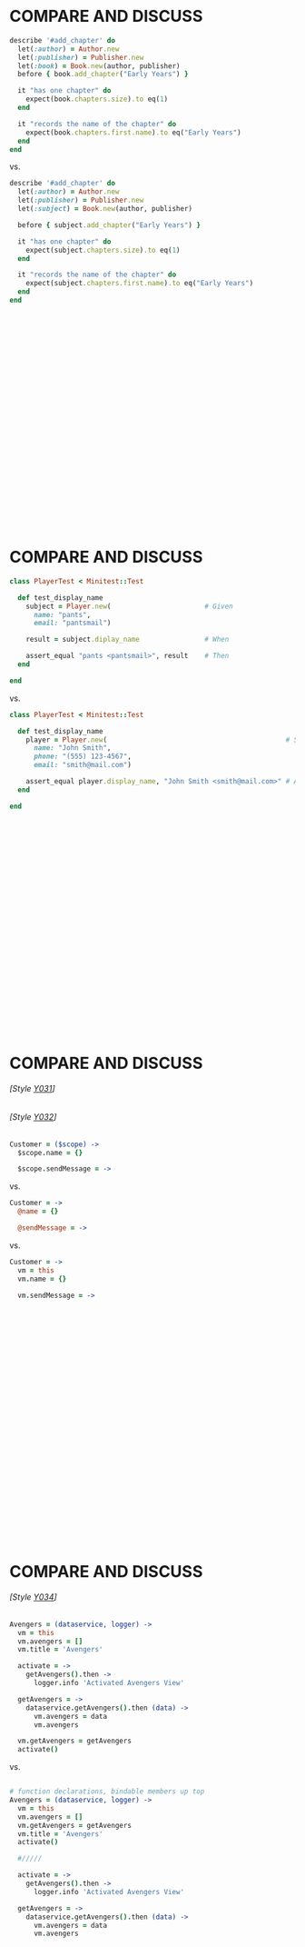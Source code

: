 <br></br>
<br></br>
<br></br>
<br></br>
<br></br>
<br></br>
<br></br>
<br></br>
<br></br>
<br></br>
<br></br>

# COMPARE AND DISCUSS
```ruby
describe '#add_chapter' do
  let(:author) = Author.new
  let(:publisher) = Publisher.new
  let(:book) = Book.new(author, publisher)
  before { book.add_chapter("Early Years") }

  it "has one chapter" do
    expect(book.chapters.size).to eq(1)
  end

  it "records the name of the chapter" do
    expect(book.chapters.first.name).to eq("Early Years")
  end
end
```
vs.
```ruby
describe '#add_chapter' do
  let(:author) = Author.new
  let(:publisher) = Publisher.new
  let(:subject) = Book.new(author, publisher)

  before { subject.add_chapter("Early Years") }

  it "has one chapter" do
    expect(subject.chapters.size).to eq(1)
  end

  it "records the name of the chapter" do
    expect(subject.chapters.first.name).to eq("Early Years")
  end
end
```


<br></br>
<br></br>
<br></br>
<br></br>
<br></br>
<br></br>
<br></br>
<br></br>
<br></br>
<br></br>
<br></br>

# COMPARE AND DISCUSS
```ruby
class PlayerTest < Minitest::Test

  def test_display_name
    subject = Player.new(                       # Given
      name: "pants",
      email: "pantsmail")

    result = subject.diplay_name                # When

    assert_equal "pants <pantsmail>", result    # Then
  end

end
```
vs.
```ruby
class PlayerTest < Minitest::Test

  def test_display_name
    player = Player.new(                                            # Setup
      name: "John Smith",
      phone: "(555) 123-4567",
      email: "smith@mail.com")

    assert_equal player.display_name, "John Smith <smith@mail.com>" # Assert
  end

end
```
<br></br>
<br></br>
<br></br>
<br></br>
<br></br>
<br></br>
<br></br>
<br></br>
<br></br>
<br></br>
<br></br>
# COMPARE AND DISCUSS
###### [Style [Y031](http://gitlab.amer.gettywan.com/unisporkal/angular-coffeescript-styleguide#style-y031)]
###### [Style [Y032](http://gitlab.amer.gettywan.com/unisporkal/angular-coffeescript-styleguide#style-y032)]

```coffeescript
Customer = ($scope) ->
  $scope.name = {}

  $scope.sendMessage = ->
```
vs.

```coffeescript
Customer = ->
  @name = {}

  @sendMessage = ->
```
vs.

```coffeescript
Customer = ->
  vm = this
  vm.name = {}

  vm.sendMessage = ->
```
<br></br>
<br></br>
<br></br>
<br></br>
<br></br>
<br></br>
<br></br>
<br></br>
<br></br>
<br></br>
<br></br>
<br></br>
# COMPARE AND DISCUSS
###### [Style [Y034](http://gitlab.amer.gettywan.com/unisporkal/angular-coffeescript-styleguide#style-y034)]


  ```coffeescript
  Avengers = (dataservice, logger) ->
    vm = this
    vm.avengers = []
    vm.title = 'Avengers'

    activate = ->
      getAvengers().then ->
        logger.info 'Activated Avengers View'

    getAvengers = ->
      dataservice.getAvengers().then (data) ->
        vm.avengers = data
        vm.avengers

    vm.getAvengers = getAvengers
    activate()
  ```

vs.

  ```coffeescript

  # function declarations, bindable members up top
  Avengers = (dataservice, logger) ->
    vm = this
    vm.avengers = []
    vm.getAvengers = getAvengers
    vm.title = 'Avengers'
    activate()

    #/////

    activate = ->
      getAvengers().then ->
        logger.info 'Activated Avengers View'

    getAvengers = ->
      dataservice.getAvengers().then (data) ->
        vm.avengers = data
        vm.avengers
  ```

<br></br>
<br></br>
<br></br>
<br></br>
<br></br>
<br></br>
<br></br>
<br></br>
<br></br>
<br></br>
<br></br>
<br></br>
# COMPARE AND DISCUSS
###### [Style [Y033](http://gitlab.amer.gettywan.com/unisporkal/angular-coffeescript-styleguide#style-y033)]


```coffeescript
Sessions = ->
  vm = this

  vm.gotoSession = ->
    #...

  vm.refresh = ->
    #...

  vm.search = ->
    #...

  vm.sessions = []
  vm.title = 'Sessions'
```

vs.

```coffeescript
Sessions = ->
  vm = this
  vm.gotoSession = gotoSession
  vm.refresh = refresh
  vm.search = search
  vm.sessions = []
  vm.title = 'Sessions'

  gotoSession = ->
    #...

  refresh = ->
    #...

  search = ->
    #...
```
<br></br>
<br></br>
<br></br>
<br></br>
<br></br>
<br></br>
<br></br>
<br></br>
<br></br>

What about one-liners?

```coffeescript
Sessions = (data) ->
  vm = this
  vm.gotoSession = gotoSession

  vm.refresh = ->
    # lines
    # of
    # code
    # affects
    # readability

  vm.search = search
  vm.sessions = []
  vm.title = 'Sessions'
```

vs.

```coffeescript
Sessions = (dataservice) ->
  vm = this
  vm.gotoSession = gotoSession
  vm.refresh = dataservice.refresh
  # 1 liner
  vm.search = search
  vm.sessions = []
  vm.title = 'Sessions'
```

<br></br>
<br></br>
<br></br>
<br></br>
<br></br>
<br></br>
<br></br>
<br></br>
<br></br>
<br></br>
<br></br>
<br></br>
# COMPARE AND DISCUSS
###### [Style [Y020](http://gitlab.amer.gettywan.com/unisporkal/angular-coffeescript-styleguide#style-y001)]

```coffeescript
angular
  .module('app', [ 'ngRoute' ])
  .controller('SomeController', SomeController)
  .factory 'someFactory', someFactory

SomeController = ->
  #...

someFactory = ->
  #...
```
vs.

```coffeescript
# app.module.js.coffee
angular
  .module 'app', [ 'ngRoute' ]
```

```coffeescript
# someController.js.coffee
angular
  .module('app')
  .controller 'SomeController', SomeController

SomeController ->
  #...
```

```coffeescript
# someFactory.js.coffee
angular
  .module('app')
  .factory 'someFactory', someFactory

someFactory ->
  #...
```
<br></br>
<br></br>
<br></br>
<br></br>
<br></br>
<br></br>
<br></br>
<br></br>
<br></br>
<br></br>
<br></br>

# DISCUSS
###### [Style [Y023](http://gitlab.amer.gettywan.com/unisporkal/angular-coffeescript-styleguide#style-y023)]

Good?

  - Use `angular.module('app', [])` to set a module.
  - Use `angular.module('app')` to get a module.

<br></br>
<br></br>
<br></br>
<br></br>
<br></br>
<br></br>
<br></br>
<br></br>
<br></br>
# COMPARE AND DISCUSS
###### [Style [Y030](http://gitlab.amer.gettywan.com/unisporkal/angular-coffeescript-styleguide#style-y030)]


```html
<div ng-controller="Customer">
    {{ name }}
</div>
```

vs.

```html
<div ng-controller="Customer as customer">
    {{ customer.name }}
</div>
```

<br></br>
<br></br>
<br></br>
<br></br>
<br></br>
<br></br>
<br></br>
<br></br>
<br></br>
<br></br>
<br></br>
<br></br>
# COMPARE AND DISCUSS
###### [Style [Y035](http://gitlab.amer.gettywan.com/unisporkal/angular-coffeescript-styleguide#style-y035)]

  ```coffeescript

  Order = ($http, $q, config, userInfo) ->
    vm = this
    vm.checkCredit = checkCredit
    vm.isCreditOk
    vm.total = 0

    checkCredit = ->
      settings = {}
      # Get the credit service base URL from config
      # Set credit service required headers
      # Prepare URL query string or data object with request data
      # Add user-identifying info so service gets the right credit limit for this user.
      # Use JSONP for this browser if it doesn't support CORS
      $http.get(settings).then((data) ->
        # Unpack JSON data in the response object
        # to find maxRemainingAmount
        vm.isCreditOk = vm.total <= maxRemainingAmount
      ).catch (error) ->
        # Interpret error
        # Cope w/ timeout? retry? try alternate service?
        # Re-reject with appropriate error for a user to see
  ```

  vs.

  ```coffeescript

  Order = (creditService) ->
    vm = this
    vm.checkCredit = checkCredit
    vm.isCreditOk
    vm.total = 0

    checkCredit = ->
      creditService.isOrderTotalOk(vm.total).then((isOk) ->
        vm.isCreditOk = isOk
      ).catch showServiceError
  ```

<br></br>
<br></br>
<br></br>
<br></br>
<br></br>
<br></br>
<br></br>
<br></br>
<br></br>
<br></br>
<br></br>
<br></br>
# COMPARE AND DISCUSS
###### [Style [Y037](http://gitlab.amer.gettywan.com/unisporkal/angular-coffeescript-styleguide#style-y037)]


### Re-use controllers amongst multiple views?
vs.
### Move reusable logic to factories and keep the controller simple and focused on its view?


<br></br>
<br></br>
<br></br>
<br></br>
<br></br>
<br></br>
<br></br>
<br></br>
<br></br>
<br></br>
<br></br>
<br></br>
# COMPARE AND DISCUSS
###### [Style [Y038](http://gitlab.amer.gettywan.com/unisporkal/angular-coffeescript-styleguide#style-y038)]

 ```coffeescript
  # route-config.js.coffee
  angular
    .module('app')
    .config config

  config = ($routeProvider) ->
    $routeProvider.when '/avengers', templateUrl: 'avengers.html'
  ```

  ```html
  <!-- avengers.html -->
  <div ng-controller="Avengers as vm">
  </div>
  ```

  vs.

  ```coffeescript
  # route-config.js.coffee
  angular
    .module('app')
    .config config

  config = ($routeProvider) ->
    $routeProvider.when '/avengers',
      templateUrl: 'avengers.html'
      controller: 'Avengers'
      controllerAs: 'vm'
  ```

  ```html
  <!-- avengers.html -->
  <div>
  </div>
  ```

<br></br>
<br></br>
<br></br>
<br></br>
<br></br>
<br></br>
<br></br>
<br></br>
<br></br>
<br></br>
<br></br>
<br></br>
###### [Style [Y040](http://gitlab.amer.gettywan.com/unisporkal/angular-coffeescript-styleguide#style-y040)]
  How many instances of given service can there be per injector? (Are services singletons?)
<br></br>
<br></br>
<br></br>
<br></br>
<br></br>
<br></br>
<br></br>
<br></br>
<br></br>
<br></br>
<br></br>
<br></br>

# COMPARE AND DISCUSS
###### [Style [Y040](http://gitlab.amer.gettywan.com/unisporkal/angular-coffeescript-styleguide#style-y040)]


  ```coffeescript
  # service
  angular
    .module('app')
    .service 'logger', logger

  logger = ->
    @logError = (msg) ->
      #...
  ```

vs.

  ```coffeescript
  # factory
  angular
    .module('app')
    .factory 'logger', logger

  logger = ->
    logError: (msg) ->
      #...
  ```


<br></br>
<br></br>
<br></br>
<br></br>
<br></br>
<br></br>
<br></br>
<br></br>
<br></br>
<br></br>
<br></br>
<br></br>
# DISCUSS
###### [Style [Y050](http://gitlab.amer.gettywan.com/unisporkal/angular-coffeescript-styleguide#style-y050)]

  - Factories should have a [single responsibility](http://en.wikipedia.org/wiki/Single_responsibility_principle), that is encapsulated by its context.
  - Once a factory begins to exceed that singular purpose, a new factory should be created.

<br></br>
<br></br>
<br></br>
<br></br>
<br></br>
<br></br>
<br></br>
<br></br>
<br></br>
<br></br>
<br></br>
<br></br>
# DISCUSS
###### [Style [Y051](http://gitlab.amer.gettywan.com/unisporkal/angular-coffeescript-styleguide#style-y051)]

  - Factories are singletons and return an object that contains _________________.
  - How does a factory differ from a service?
  - How does a factory differ from a provider?


<br></br>
<br></br>
<br></br>
<br></br>
<br></br>
<br></br>
<br></br>
<br></br>
<br></br>
<br></br>
<br></br>
<br></br>
# COMPARE AND DISCUSS
###### [Style [Y052](http://gitlab.amer.gettywan.com/unisporkal/angular-coffeescript-styleguide#style-y052)]

```coffeescript
dataService = ->
  someValue = ''

  save = ->

  validate = ->

  {
    save: save
    someValue: someValue
    validate: validate
  }
```
vs.

```coffeescript
dataService = ->
  someValue = ''
  service =
    save: save
    someValue: someValue
    validate: validate

  #//////////

  save = ->

  validate = ->

  service
```


<br></br>
<br></br>
<br></br>
<br></br>
<br></br>
<br></br>
<br></br>
<br></br>
<br></br>
<br></br>
<br></br>
<br></br>
# COMPARE AND DISCUSS
###### [Style [Y053](http://gitlab.amer.gettywan.com/unisporkal/angular-coffeescript-styleguide#style-y053)]

  ```coffeescript
  dataservice = ($http, $location, $q, exception, logger) ->
    isPrimed = false
    primePromise = undefined

    getAvengers = ->
      # implementation details go here

    getAvengerCount = ->
      # implementation details go here

    getAvengersCast = ->
      # implementation details go here

    prime = ->
      # implementation details go here

    ready = (nextPromises) ->
      # implementation details go here

    service =
      getAvengersCast: getAvengersCast
      getAvengerCount: getAvengerCount
      getAvengers: getAvengers
      ready: ready

    service

  ```
vs.

  ```coffeescript
  # Using function declarations and accessible members up top
  dataservice = ($http, $location, $q, exception, logger) ->
    isPrimed = false
    primePromise = undefined

    service =
      getAvengersCast: getAvengersCast
      getAvengerCount: getAvengerCount
      getAvengers: getAvengers
      ready: ready

    #//////////

    getAvengers = ->
      # implementation details go here

    getAvengerCount = ->
      # implementation details go here

    getAvengersCast = ->
      # implementation details go here

    prime = ->
      # implementation details go here

    ready = (nextPromises) ->
      # implementation details go here

    service
  ```


<br></br>
<br></br>
<br></br>
<br></br>
<br></br>
<br></br>
<br></br>
<br></br>
<br></br>
<br></br>
<br></br>
<br></br>
# DISCUSS
###### [Style [Y060](http://gitlab.amer.gettywan.com/unisporkal/angular-coffeescript-styleguide#style-y060)]

  ```coffeescript
  # dataservice factory

  angular
    .module('app.core')
    .factory 'dataservice', dataservice

  dataservice.$inject = [
    '$http'
    'logger'
  ]

  dataservice = ($http, logger) ->

    getAvengers = ->

      getAvengersComplete = (response) ->
        response.data.results

      getAvengersFailed = (error) ->
        logger.error 'XHR Failed for getAvengers.' + error.data

      $http.get('/api/maa').then(getAvengersComplete).catch getAvengersFailed

    { getAvengers: getAvengers }

  ```

are implementation details hidden?

  ```coffeescript
  # controller calling the dataservice factory
  angular
    .module('app.avengers')
    .controller 'Avengers', Avengers

  Avengers.$inject = [
    'dataservice'
    'logger'
  ]

  Avengers = (dataservice, logger) ->
    vm = this

    activate = ->
      getAvengers().then ->
        logger.info 'Activated Avengers View'

    getAvengers = ->
      dataservice.getAvengers().then (data) ->
        vm.avengers = data
        vm.avengers

    vm.avengers = []
    activate()
  ```

<br></br>
<br></br>
<br></br>
<br></br>
<br></br>
<br></br>
<br></br>
<br></br>
<br></br>
<br></br>
<br></br>
<br></br>
# DISCUSS
###### [Style [Y061](http://gitlab.amer.gettywan.com/unisporkal/angular-coffeescript-styleguide#style-y061)]

returning a promise:

  ```coffeescript
  activate()

  activate = ->

    ###
    # Step 1
    # Ask the getAvengers function for the
    # avenger data and wait for the promise
    ###

    getAvengers().then ->

      ###
      # Step 4
      # Perform an action on resolve of final promise
      ###

      logger.info 'Activated Avengers View'

  getAvengers = ->

    ###
    # Step 2
    # Ask the data service for the data and wait
    # for the promise
    ###

    dataservice.getAvengers().then (data) ->

      ###
      # Step 3
      # set the data and resolve the promise
      ###

      vm.avengers = data
      vm.avengers


  ```


<br></br>
<br></br>
<br></br>
<br></br>
<br></br>
<br></br>
<br></br>
<br></br>
<br></br>
<br></br>
<br></br>
<br></br>
# DISCUSS
###### [Style [Y070](http://gitlab.amer.gettywan.com/unisporkal/angular-coffeescript-styleguide#style-y070)]

  Create one directive per file? Why?

  ```coffeescript
  # directives.js.coffee
  angular
    .module('app.widgets')

    # order directive that is specific to the order module
    .directive('orderCalendarRange', orderCalendarRange)

    # sales directive that can be used anywhere across the sales app
    .directive('salesCustomerInfo', salesCustomerInfo)

    # spinner directive that can be used anywhere across apps
    .directive('sharedSpinner', sharedSpinner)

  orderCalendarRange = ->

  salesCustomerInfo = ->

  sharedSpinner = ->
  ```

  vs.

  ```coffeescript
  # calendarRange.directive.js.coffee
  # @desc order directive that is specific to the order module at a company named Acme
  # @example <div acme-order-calendar-range></div>

  angular
    .module('sales.order')
    .directive 'acmeOrderCalendarRange', orderCalendarRange

  orderCalendarRange = ->
  ```

good or bad?

  ```coffeescript
  # customerInfo.directive.js.coffee
  # @desc sales directive that can be used anywhere across the sales app at a company named Acme
  # @example <div acme-sales-customer-info></div>

  angular
    .module('sales.widgets')
    .directive 'acmeSalesCustomerInfo', salesCustomerInfo

  salesCustomerInfo = ->
  ```

good or bad?

  ```coffeescript
  # spinner.directive.js.coffee
  # @desc spinner directive that can be used anywhere across apps at a company named Acme
  # @example <div acme-shared-spinner></div>

  angular
    .module('shared.widgets')
    .directive 'acmeSharedSpinner', sharedSpinner

  sharedSpinner = ->
  ```

<br></br>
<br></br>
<br></br>
<br></br>
<br></br>
<br></br>
<br></br>
<br></br>
<br></br>
<br></br>
<br></br>
<br></br>
# COMPARE AND DISCUSS
###### [Style [Y072](http://gitlab.amer.gettywan.com/unisporkal/angular-coffeescript-styleguide#style-y072)]

  - When manipulating the DOM directly, use a ______________.

    *Why?*  DOM manipulation can be difficult to test, debug, and there are often better ways (e.g. _______, _______, _______)

<br></br>
<br></br>
<br></br>
<br></br>
<br></br>
<br></br>
<br></br>
<br></br>
<br></br>
<br></br>
<br></br>
<br></br>
# COMPARE AND DISCUSS
###### [Style [Y074](http://gitlab.amer.gettywan.com/unisporkal/angular-coffeescript-styleguide#style-y074)]

  - When creating a directive that makes sense as a stand-alone element, allow restrict `_`
  - Implement as an _______  when it's stand-alone and as an ______  when it enhances its existing DOM element.


  ```html
  <div class="my-calendar-range"></div>
  ```

  ```coffeescript
  angular
    .module('app.widgets').directive 'myCalendarRange', myCalendarRange

  myCalendarRange = ->
    directive = 
      link: link
      templateUrl: '/template/is/located/here.html'
      restrict: 'C'

    link = (scope, element, attrs) ->

    directive
  ```

vs.

  ```html
  <my-calendar-range></my-calendar-range>
  <div my-calendar-range></div>
  ```

  ```coffeescript
  angular
    .module('app.widgets')
    .directive 'myCalendarRange', myCalendarRange

  myCalendarRange = ->
    directive = 
      link: link
      templateUrl: '/template/is/located/here.html'
      restrict: 'EA'

    link = (scope, element, attrs) ->

    directive
  ```

<br></br>
<br></br>
<br></br>
<br></br>
<br></br>
<br></br>
<br></br>
<br></br>
<br></br>
<br></br>
<br></br>
<br></br>
# DISCUSS
###### [Style [Y075](http://gitlab.amer.gettywan.com/unisporkal/angular-coffeescript-styleguide#style-y075)]

  ```html
  <div my-example max="77"></div>
  ```

  ```coffeescript
  angular
    .module('app')
    .directive 'myExample', myExample

  myExample = ->
    directive = 
      restrict: 'EA'
      templateUrl: 'app/feature/example.directive.html'
      scope: max: '='
      link: linkFunc
      controller: ExampleController
      controllerAs: 'vm'
      bindToController: true

    linkFunc = (scope, el, attr, ctrl) ->
      console.log 'LINK: scope.min = %s *** should be undefined', scope.min
      console.log 'LINK: scope.max = %s *** should be undefined', scope.max
      console.log 'LINK: scope.vm.min = %s', scope.vm.min
      console.log 'LINK: scope.vm.max = %s', scope.vm.max

    directive

  ExampleController.$inject = [ '$scope' ]

  ExampleController = ($scope) ->
    # Injecting $scope just for comparison
    vm = this
    vm.min = 3
    console.log 'CTRL: $scope.vm.min = %s', $scope.vm.min
    console.log 'CTRL: $scope.vm.max = %s', $scope.vm.max
    console.log 'CTRL: vm.min = %s', vm.min
    console.log 'CTRL: vm.max = %s', vm.max
  ```

  ```html
  <!-- example.directive.html -->
  <div>hello world</div>
  <div>max={{vm.max}}<input ng-model="vm.max"/></div>
  <div>min={{vm.min}}<input ng-model="vm.min"/></div>
  ```

How about this?

  ```coffeescript
  # Alternative to above example
  linkFunc = (scope, el, attr, vm) ->
    console.log 'LINK: scope.min = %s *** should be undefined', scope.min
    console.log 'LINK: scope.max = %s *** should be undefined', scope.max
    console.log 'LINK: vm.min = %s', vm.min
    console.log 'LINK: vm.max = %s', vm.max
  ```

<br></br>
<br></br>
<br></br>
<br></br>
<br></br>
<br></br>
<br></br>
<br></br>
<br></br>
<br></br>
<br></br>
<br></br>
# DISCUSS
###### [Style [Y076](http://gitlab.amer.gettywan.com/unisporkal/angular-coffeescript-styleguide#style-y076)]

  bindToController

  ```html
  <div my-example max="77"></div>
  ```

  ```coffeescript
  angular
    .module('app')
    .directive 'myExample', myExample

  myExample = ->

    directive = 
      restrict: 'EA'
      templateUrl: 'app/feature/example.directive.html'
      scope: max: '='
      controller: ExampleController
      controllerAs: 'vm'
      bindToController: true

    directive

  ExampleController = ->
    vm = this
    vm.min = 3
    console.log 'CTRL: vm.min = %s', vm.min
    console.log 'CTRL: vm.max = %s', vm.max
  ```

  ```html
  <!-- example.directive.html -->
  <div>hello world</div>
  <div>max={{vm.max}}<input ng-model="vm.max"/></div>
  <div>min={{vm.min}}<input ng-model="vm.min"/></div>
  ```

<br></br>
<br></br>
<br></br>
<br></br>
<br></br>
<br></br>
<br></br>
<br></br>
<br></br>
<br></br>
<br></br>
<br></br>
# COMPARE AND DISCUSS
###### [Style [Y080](http://gitlab.amer.gettywan.com/unisporkal/angular-coffeescript-styleguide#style-y080)]

  - Where to put start-up logic for a controller?

  ```coffeescript
  Avengers = (dataservice) ->
    vm = this
    vm.avengers = []
    vm.title = 'Avengers'

    dataservice.getAvengers().then (data) ->
      vm.avengers = data
      vm.avengers
  ```
vs.

  ```coffeescript
  Avengers = (dataservice) ->
    vm = this
    vm.avengers = []
    vm.title = 'Avengers'

    activate()

    #//////////

    activate = ->
      dataservice.getAvengers().then (data) ->
        vm.avengers = data
        vm.avengers
  ```

  - When a controller depends on a promise to be resolved before the controller is activated, resolve those dependencies in the `______________` before the controller logic is executed. If you need to conditionally cancel a route before the controller is activated, use a _____________.

  - Use a ________________ when you want to decide to cancel the route before ever transitioning to the View.


  ```coffeescript
  angular
    .module('app')
    .controller 'Avengers', Avengers

  Avengers = (movieService) ->
    vm = this

    # unresolved
    vm.movies

    # resolved asynchronously
    movieService.getMovies().then (response) ->
      vm.movies = response.movies
  ```
vs.

  ```coffeescript
  # better?
  # route-config.js.coffee
  angular
    .module('app')
    .config config

  config = ($routeProvider) ->
    $routeProvider.when '/avengers',
      templateUrl: 'avengers.html'
      controller: 'Avengers'
      controllerAs: 'vm'
      resolve: moviesPrepService: (movieService) ->
        movieService.getMovies()


  # avengers.js.coffee
  angular
    .module('app')
    .controller 'Avengers', Avengers

  Avengers.$inject = [ 'moviesPrepService' ]

  Avengers = (moviesPrepService) ->
    vm = this
    vm.movies = moviesPrepService.movies
  ```

  vs.

  ```coffeescript
  # even better?
  # route-config.js.coffee
  angular
    .module('app')
    .config config

  config = ($routeProvider) ->
    $routeProvider.when '/avengers',
      templateUrl: 'avengers.html'
      controller: 'Avengers'
      controllerAs: 'vm'
      resolve: moviesPrepService: moviesPrepService

  moviesPrepService = (movieService) ->
    movieService.getMovies()


  # avengers.js.coffee
  angular
    .module('app')
    .controller 'Avengers', Avengers

  Avengers.$inject = [ 'moviesPrepService' ]

  Avengers = (moviesPrepService) ->
    vm = this
    vm.movies = moviesPrepService.movies
  ```

<br></br>
<br></br>
<br></br>
<br></br>
<br></br>
<br></br>
<br></br>
<br></br>
<br></br>
<br></br>
<br></br>
<br></br>
# COMPARE AND DISCUSS
###### [Style [Y091](http://gitlab.amer.gettywan.com/unisporkal/angular-coffeescript-styleguide#style-y091)]

identify dependencies

  - Use ________ to manually identify your dependencies for Angular components.


```coffeescript
Angular
  .module('app')
  .controller 'Dashboard', [
    '$location'
    '$routeParams'
    'common'
    'dataservice'
    ($location, $routeParams, common, dataservice) ->
  ]
```

```coffeescript
Dashboard = ($location, $routeParams, common, dataservice) ->

angular
  .module('app')
  .controller 'Dashboard', [
    '$location'
    '$routeParams'
    'common'
    'dataservice'
    Dashboard
  ]
```

vs.

```coffeescript
Dashboard = ($location, $routeParams, common, dataservice) ->

angular
  .module('app')
  .controller 'Dashboard', Dashboard

Dashboard.$inject = [
  '$location'
  '$routeParams'
  'common'
  'dataservice'
]
```

  When your function is below a return statement the `$inject` may be unreachable (this may happen in a directive). How can we solve this? 

```coffeescript
# inside a directive definition
outer = ->
ddo =
  controller: DashboardPanelController
  controllerAs: 'vm'

DashboardPanelController = (logger) ->

return ddo
DashboardPanelController.$inject = [ 'logger' ]
```

vs.

```coffeescript
# outside a directive definition
outer = ->
  ddo =
    controller: DashboardPanelController
    controllerAs: 'vm'
  ddo

DashboardPanelController.$inject = [ 'logger' ]

DashboardPanelController = (logger) ->
```






























<br></br>
<br></br>
<br></br>
<br></br>
<br></br>
<br></br>
<br></br>
<br></br>
<br></br>
<br></br>
<br></br>
<br></br>
<br></br>
<br></br>
<br></br>
<br></br>
<br></br>
<br></br>
<br></br>
<br></br>
<br></br>
<br></br>
<br></br>




























### Route Resolver Dependencies
# COMPARE AND DISCUSS
###### [Style [Y092](http://gitlab.amer.gettywan.com/unisporkal/angular-coffeescript-styleguide#style-y092)]

good?
```coffeescript
config = ($routeProvider) ->
  $routeProvider.when '/avengers',
    templateUrl: 'avengers.html'
    controller: 'AvengersController'
    controllerAs: 'vm'
    resolve: moviesPrepService: moviesPrepService

moviesPrepService.$inject = [ 'movieService' ]

moviesPrepService = (movieService) ->
  movieService.getMovies()
```



<br></br>
<br></br>
<br></br>
<br></br>
<br></br>
<br></br>
<br></br>
<br></br>
<br></br>
<br></br>
<br></br>
<br></br>
# DISCUSS
###### [Style [Y100](http://gitlab.amer.gettywan.com/unisporkal/angular-coffeescript-styleguide#style-y100)]
### ng-annotate

Is the following code using minification-safe dependencies?

```coffeescript
angular
  .module('app')
  .controller('Avengers', Avengers)

# @ngInject
Avengers = (storageService, avengerService) ->
  vm = this
  vm.heroSearch = ''
  vm.storeHero = storeHero

  storeHero = ->
    hero = avengerService.find(vm.heroSearch)
    storageService.save hero.name, hero
```



<br></br>
<br></br>
<br></br>
<br></br>
<br></br>
<br></br>
<br></br>
<br></br>
<br></br>
<br></br>
<br></br>
<br></br>
# DISCUSS
###### [Style [Y110](http://gitlab.amer.gettywan.com/unisporkal/angular-coffeescript-styleguide#style-y110)]
### decorators

good?

```coffeescript
angular
  .module('blocks.exception')
  .config exceptionConfig

exceptionConfig.$inject = [ '$provide' ]

exceptionConfig = ($provide) ->
  $provide.decorator '$exceptionHandler', extendExceptionHandler

extendExceptionHandler = ($delegate, toastr) ->
  (exception, cause) ->
    $delegate exception, cause
    errorData =
      exception: exception
      cause: cause
    # Could add the error to a service's collection,
    # add errors to $rootScope, log errors to remote web server,
    # or log locally. Or throw hard. It is entirely up to you.
    toastr.error exception.msg, errorData

extendExceptionHandler.$inject = [
  '$delegate'
  'toastr'
]
```

<br></br>
<br></br>
<br></br>
<br></br>
<br></br>
<br></br>
<br></br>
<br></br>
<br></br>
<br></br>
<br></br>
<br></br>
# DISCUSS
###### [Style [Y111](http://gitlab.amer.gettywan.com/unisporkal/angular-coffeescript-styleguide#style-y111)]

### Exception Catchers

```coffeescript
# recommended
angular
  .module('blocks.exception')
  .factory 'exception', exception

exception.$inject = [ 'logger' ]

exception = (logger) ->
  service = catcher: catcher

  catcher = (message) ->
    (reason) ->
      logger.error message, reason

  service
```


<br></br>
<br></br>
<br></br>
<br></br>
<br></br>
<br></br>
<br></br>
<br></br>
<br></br>
<br></br>
<br></br>
<br></br>
# DISCUSS
###### [Style [Y112](http://gitlab.amer.gettywan.com/unisporkal/angular-coffeescript-styleguide#style-y112)]
### Route Errors


good?
```coffeescript
handlingRouteChangeError = false

handleRoutingErrors = ->
  # Route cancellation:
  # On routing error, go to the dashboard.
  # Provide an exit clause if it tries to do it twice.
  $rootScope.$on '$routeChangeError', (event, current, previous, rejection) ->
    if handlingRouteChangeError
      return
    handlingRouteChangeError = true
    destination = current and (current.title or current.name or current.loadedTemplateUrl) or 'unknown target'
    msg = 'Error routing to ' + destination + '. ' + (rejection.msg or '')
    # Optionally log using a custom service or $log.
    # (Don't forget to inject custom service)
    logger.warning msg, [ current ]
    # On routing error, go to another route/state.
    $location.path '/'
```


<br></br>
<br></br>
<br></br>
<br></br>
<br></br>
<br></br>
<br></br>
<br></br>
<br></br>
<br></br>
<br></br>
<br></br>
# COMPARE AND DISCUSS
###### [Style [Y120](http://gitlab.amer.gettywan.com/unisporkal/angular-coffeescript-styleguide#style-y120)]
### Naming

  - Use consistent names for all components following a pattern that describes the component's feature then (optionally) its type. My recommended pattern is `feature.type.js`. There are 2 names for most assets:
    * the file name (`avengers.controller.js`)
    * the registered component name with Angular (`AvengersController`)

<br></br>
<br></br>
<br></br>
<br></br>
<br></br>
<br></br>
<br></br>
<br></br>
<br></br>
<br></br>
<br></br>
<br></br>
# DISCUSS
###### [Style [Y121](http://gitlab.amer.gettywan.com/unisporkal/angular-coffeescript-styleguide#style-y121)]
### Feature File Names

  - Use consistent names for all components following a pattern that describes the component's feature then (optionally) its type. My recommended pattern is `feature.type.js`.

```coffeescript
# common options

# Controllers
avengers.js.coffee
avengers.controller.js.coffee
avengersController.js.coffee

# Services/Factories
logger.js.coffee
logger.service.js.coffee
loggerService.js.coffee
```
or

```coffeescript

# controllers
avengers.controller.js.coffee
avengers.controller.spec.js.coffee

# services/factories
logger.service.js.coffee
logger.service.spec.js.coffee

# constants
constants.js.coffee

# module definition
avengers.module.js.coffee

# routes
avengers.routes.js.coffee
avengers.routes.spec.js.coffee

# configuration
avengers.config.js.coffee

# directives
avenger-profile.directive.js.coffee
avenger-profile.directive.spec.js.coffee
```
or

```coffeescript

# Controllers
avengers.js.coffee
avengers.spec.js.coffee
```

<br></br>
<br></br>
<br></br>
<br></br>
<br></br>
<br></br>
<br></br>
<br></br>
<br></br>
<br></br>
<br></br>
<br></br>
# DISCUSS
###### [Style [Y122](http://gitlab.amer.gettywan.com/unisporkal/angular-coffeescript-styleguide#style-y122)]
### Test File Names



```coffeescript

avengers.controller.spec.js.coffee
logger.service.spec.js.coffee
avengers.routes.spec.js.coffee
avenger-profile.directive.spec.js.coffee
```

<br></br>
<br></br>
<br></br>
<br></br>
<br></br>
<br></br>
<br></br>
<br></br>
<br></br>
<br></br>
<br></br>
<br></br>
# DISCUSS
###### [Style [Y123](http://gitlab.amer.gettywan.com/unisporkal/angular-coffeescript-styleguide#style-y123)]
### Controller Names


```coffeescript

# avengers.controller.js
angular
  .module
  .controller('HeroAvengersController', HeroAvengersController)

HeroAvengersController = ->
```

<br></br>
<br></br>
<br></br>
<br></br>
<br></br>
<br></br>
<br></br>
<br></br>
<br></br>
<br></br>
<br></br>
<br></br>
# DISCUSS
###### [Style [Y124](http://gitlab.amer.gettywan.com/unisporkal/angular-coffeescript-styleguide#style-y124)]
### Controller Name Suffix

```coffeescript
# avengers.controller.js.coffee

angular
  .module
  .controller 'AvengersController', AvengersController

AvengersController = ->
```

<br></br>
<br></br>
<br></br>
<br></br>
<br></br>
<br></br>
<br></br>
<br></br>
<br></br>
<br></br>
<br></br>
<br></br>
# DISCUSS
###### [Style [Y125](http://gitlab.amer.gettywan.com/unisporkal/angular-coffeescript-styleguide#style-y125)]
### Factory Names

```coffeescript
# logger.service.js.coffee
angular
  .module
  .factory('logger', logger)

logger = ->
```

<br></br>
<br></br>
<br></br>
<br></br>
<br></br>
<br></br>
<br></br>
<br></br>
<br></br>
<br></br>
<br></br>
<br></br>
# DISCUSS
###### [Style [Y126](http://gitlab.amer.gettywan.com/unisporkal/angular-coffeescript-styleguide#style-y126)]
### Directive Component Names


```coffeescript
# avenger-profile.directive.js.coffee
angular
  .module
  .directive('xxAvengerProfile', xxAvengerProfile)

# usage is <xx-avenger-profile> </xx-avenger-profile>

xxAvengerProfile = ->
```



<br></br>
<br></br>
<br></br>
<br></br>
<br></br>
<br></br>
<br></br>
<br></br>
<br></br>
<br></br>
<br></br>
<br></br>
# DISCUSS
###### [Style [Y128](http://gitlab.amer.gettywan.com/unisporkal/angular-coffeescript-styleguide#style-y128)]
### Configuration

  - Separate configuration for a module into its own file named after the module. A configuration file for the main `app` module is named `app.config.js` (or simply `config.js`). A configuration for a module named `admin.module.js` is named `admin.config.js`.


<br></br>
<br></br>
<br></br>
<br></br>
<br></br>
<br></br>
<br></br>
<br></br>
<br></br>
<br></br>
<br></br>
<br></br>
# DISCUSS
###### [Style [Y129](http://gitlab.amer.gettywan.com/unisporkal/angular-coffeescript-styleguide#style-y129)]
### Routes

  - Separate route configuration into its own file. Examples might be `app.route.js` for the main module and `admin.route.js` for the `admin` module. Even in smaller apps I prefer this separation from the rest of the configuration.


<br></br>
<br></br>
<br></br>
<br></br>
<br></br>
<br></br>
<br></br>
<br></br>
<br></br>
<br></br>
<br></br>
<br></br>
# DISCUSS
###### [Style [Y140](http://gitlab.amer.gettywan.com/unisporkal/angular-coffeescript-styleguide#style-y140)]
## Application Structure LIFT Principle

  - Structure your app such that you can `L`______ your code quickly, `I`_________ the code at a glance, keep the `F`______est structure you can, and `T`______ to stay DRY. The structure should follow these four basic guidelines.




<br></br>
<br></br>
<br></br>
<br></br>
<br></br>
<br></br>
<br></br>
<br></br>
<br></br>
<br></br>
# DISCUSS
###### [Style [Y141](http://gitlab.amer.gettywan.com/unisporkal/angular-coffeescript-styleguide#style-y141)]
### Locate

```
/bower_components
/client
  /app
    /avengers
    /blocks
      /exception
      /logger
    /core
    /dashboard
    /data
    /layout
    /widgets
  /content
  index.html
.bower.json
```

<br></br>
<br></br>
<br></br>
<br></br>
<br></br>
<br></br>
<br></br>
<br></br>
<br></br>
<br></br>
## Application Structure

### Overall Guidelines
# DISCUSS
###### [Style [Y150](http://gitlab.amer.gettywan.com/unisporkal/angular-coffeescript-styleguide#style-y150)]

  - Have a near term view of implementation and a long term vision. In other words, start small but keep in mind on where the app is heading down the road. All of the app's code goes in a root folder named `app`. All content is 1 feature per file. Each controller, service, module, view is in its own file. All 3rd party vendor scripts are stored in another root folder and not in the `app` folder. I didn't write them and I don't want them cluttering my app (`bower_components`, `scripts`, `lib`).

    Note: Find more details and reasoning behind the structure at [this original post on application structure](http://www.johnpapa.net/angular-app-structuring-guidelines/).

<br></br>
<br></br>
<br></br>
<br></br>
<br></br>
<br></br>
<br></br>
<br></br>
<br></br>
<br></br>
### Layout
# DISCUSS
###### [Style [Y151](http://gitlab.amer.gettywan.com/unisporkal/angular-coffeescript-styleguide#style-y151)]

  - Place components that define the overall layout of the application in a folder named `layout`. These may include a shell view and controller may act as the container for the app, navigation, menus, content areas, and other regions.

    *Why?*  Organizes all layout in a single place re-used throughout the application.

<br></br>
<br></br>
<br></br>
<br></br>
<br></br>
<br></br>
<br></br>
<br></br>
<br></br>
<br></br>
### Folders-by-Feature Structure
# DISCUSS
###### [Style [Y152](http://gitlab.amer.gettywan.com/unisporkal/angular-coffeescript-styleguide#style-y152)]


```coffeescript
# folders-by-feature

app/
    app.module.js.coffee
    app.config.js.coffee
    components/
        calendar.directive.js.coffee
        calendar.directive.html
        user-profile.directive.js.coffee
        user-profile.directive.html
    layout/
        shell.html
        shell.controller.js.coffee
        topnav.html
        topnav.controller.js.coffee
    people/
        attendees.html
        attendees.controller.js.coffee
        people.routes.js.coffee
        speakers.html
        speakers.controller.js.coffee
        speaker-detail.html
        speaker-detail.controller.js.coffee
    services/
        data.service.js.coffee
        localstorage.service.js.coffee
        logger.service.js.coffee
        spinner.service.js.coffee
    sessions/
        sessions.html
        sessions.controller.js.coffee
        sessions.routes.js.coffee
        session-detail.html
        session-detail.controller.js.coffee
```

## vs.

```coffeescript
# folders-by-type

app/
    app.module.js.coffee
    app.config.js.coffee
    app.routes.js.coffee
    directives.js.coffee
    controllers/
        attendees.js.coffee
        session-detail.js.coffee
        sessions.js.coffee
        shell.js.coffee
        speakers.js.coffee
        speaker-detail.js.coffee
        topnav.js.coffee
    directives/
        calendar.directive.js.coffee
        calendar.directive.html
        user-profile.directive.js.coffee
        user-profile.directive.html
    services/
        dataservice.js.coffee
        localstorage.js.coffee
        logger.js.coffee
        spinner.js.coffee
    views/
        attendees.html
        session-detail.html
        sessions.html
        shell.html
        speakers.html
        speaker-detail.html
        topnav.html
```


<br></br>
<br></br>
<br></br>
<br></br>
<br></br>
<br></br>
<br></br>
<br></br>
<br></br>
<br></br>
### Many Small, Self Contained Modules
# COMPARE AND DISCUSS
###### [Style [Y160](http://gitlab.amer.gettywan.com/unisporkal/angular-coffeescript-styleguide#style-y160)]

  - Create small modules that encapsulate one responsibility.

    *Why?*  Modular applications make it easy to plug and go as they allow the development teams to build vertical slices of the applications and roll out incrementally. This means we can plug in new features as we develop them.

<br></br>
<br></br>
<br></br>
<br></br>
<br></br>
<br></br>
<br></br>
<br></br>
<br></br>
<br></br>
### Create an App Module
# COMPARE AND DISCUSS
###### [Style [Y161](http://gitlab.amer.gettywan.com/unisporkal/angular-coffeescript-styleguide#style-y161)]

  - Create an application root module whose role is pull together all of the modules and features of your application. Name this for your application.

    *Why?*  Angular encourages modularity and separation patterns. Creating an application root module whose role is to tie your other modules together provides a very straightforward way to add or remove modules from your application.

<br></br>
<br></br>
<br></br>
<br></br>
<br></br>
<br></br>
<br></br>
<br></br>
<br></br>
<br></br>
### Keep the App Module Thin
# COMPARE AND DISCUSS
###### [Style [Y162](http://gitlab.amer.gettywan.com/unisporkal/angular-coffeescript-styleguide#style-y162)]

  - Only put logic for pulling together the app in the application module. Leave features in their own modules.

    *Why?*  Adding additional roles to the application root to get remote data, display views, or other logic not related to pulling the app together muddies the app module and make both sets of features harder to reuse or turn off.

    *Why?*  The app module becomes a manifest that describes which modules help define the application.

<br></br>
<br></br>
<br></br>
<br></br>
<br></br>
<br></br>
<br></br>
<br></br>
<br></br>
<br></br>
### Feature Areas are Modules
# COMPARE AND DISCUSS
###### [Style [Y163](http://gitlab.amer.gettywan.com/unisporkal/angular-coffeescript-styleguide#style-y163)]

  - Create modules that represent feature areas, such as layout, reusable and shared services, dashboards, and app specific features (e.g. customers, admin, sales).

    *Why?*  Self contained modules can be added to the application with little or no friction.

    *Why?*  Sprints or iterations can focus on feature areas and turn them on at the end of the sprint or iteration.

    *Why?*  Separating feature areas into modules makes it easier to test the modules in isolation and reuse code.

<br></br>
<br></br>
<br></br>
<br></br>
<br></br>
<br></br>
<br></br>
<br></br>
<br></br>
<br></br>
### Reusable Blocks are Modules
# COMPARE AND DISCUSS
###### [Style [Y164](http://gitlab.amer.gettywan.com/unisporkal/angular-coffeescript-styleguide#style-y164)]

  - Create modules that represent reusable application blocks for common services such as exception handling, logging, diagnostics, security, and local data stashing.

    *Why?*  These types of features are needed in many applications, so by keeping them separated in their own modules they can be application generic and be reused across applications.

<br></br>
<br></br>
<br></br>
<br></br>
<br></br>
<br></br>
<br></br>
<br></br>
<br></br>
<br></br>
### Module Dependencies
# COMPARE AND DISCUSS
###### [Style [Y165](http://gitlab.amer.gettywan.com/unisporkal/angular-coffeescript-styleguide#style-y165)]

  - The application root module depends on the app specific feature modules and any shared or reusable modules.

    ![Modularity and Dependencies](https://raw.githubusercontent.com/johnpapa/angular-styleguide/master/assets/modularity-1.png)

    *Why?*  The main app module contains a quickly identifiable manifest of the application's features.

    *Why?*  Each feature area contains a manifest of what it depends on, so it can be pulled in as a dependency in other applications and still work.

    *Why?*  Intra-App features such as shared data services become easy to locate and share from within `app.core` (choose your favorite name for this module).

    Note: This is a strategy for consistency. There are many good options here. Choose one that is consistent, follows Angular's dependency rules, and is easy to maintain and scale.

    > My structures vary slightly between projects but they all follow these guidelines for structure and modularity. The implementation may vary depending on the features and the team. In other words, don't get hung up on an exact like-for-like structure but do justify your structure using consistency, maintainability, and efficiency in mind.

    > In a small app, you can also consider putting all the shared dependencies in the app module where the feature modules have no direct dependencies. This makes it easier to maintain the smaller application, but makes it harder to reuse modules outside of this application.


<br></br>
<br></br>
<br></br>
<br></br>
<br></br>
<br></br>
<br></br>
<br></br>
<br></br>
<br></br>
## Startup Logic

### Configuration
# COMPARE AND DISCUSS
###### [Style [Y170](http://gitlab.amer.gettywan.com/unisporkal/angular-coffeescript-styleguide#style-y170)]

  - Inject code into [module configuration](https://docs.angularjs.org/guide/module#module-loading-dependencies) that must be configured before running the angular app. Ideal candidates include providers and constants.

    *Why?*  This makes it easier to have a less places for configuration.

  ```coffeescript
  angular
    .module('app')
    .config(configure)

  configure.$inject = [
    'routerHelperProvider'
    'exceptionHandlerProvider'
    'toastr'
  ]

  configure = (routerHelperProvider, exceptionHandlerProvider, toastr) ->
    exceptionHandlerProvider.configure config.appErrorPrefix
    configureStateHelper()

    toastr.options.timeOut = 4000
    toastr.options.positionClass = 'toast-bottom-right'

    configureStateHelper = ->
      routerHelperProvider.configure docTitle: 'NG-Modular: '

  ```

<br></br>
<br></br>
<br></br>
<br></br>
<br></br>
<br></br>
<br></br>
<br></br>
<br></br>
<br></br>
# DISCUSS
###### [Style [Y171](http://gitlab.amer.gettywan.com/unisporkal/angular-coffeescript-styleguide#style-y171)]
### Run Blocks


```coffeescript
angular
    .module('app')
    .run(runBlock)

runBlock.$inject = [
  'authenticator'
  'translator'
]

runBlock = (authenticator, translator) ->
  authenticator.initialize()
  translator.initialize()
```


<br></br>
<br></br>
<br></br>
<br></br>
<br></br>
<br></br>
<br></br>
<br></br>
<br></br>
<br></br>

### $document and $window
# DISCUSS
###### [Style [Y180](http://gitlab.amer.gettywan.com/unisporkal/angular-coffeescript-styleguide#style-y180)]
## Angular $ Wrapper Services

  - Use [$document](https://docs.angularjs.org/api/ng/service/$document) and [$window](https://docs.angularjs.org/api/ng/service/$window) instead of `document` and `window`.

  *Why?*  These services are wrapped by Angular and more easily testable than using document and window in tests. This helps you avoid having to mock document and window yourself.

<br></br>
<br></br>
<br></br>
<br></br>
<br></br>
<br></br>
<br></br>
<br></br>
<br></br>
<br></br>
### $timeout and $interval
# DISCUSS
###### [Style [Y181](http://gitlab.amer.gettywan.com/unisporkal/angular-coffeescript-styleguide#style-y181)]

  - Use [$timeout](https://docs.angularjs.org/api/ng/service/$timeout) and [$interval](https://docs.angularjs.org/api/ng/service/$interval) instead of `setTimeout` and `setInterval` .

  *Why?*  These services are wrapped by Angular and more easily testable and handle Angular's digest cycle thus keeping data binding in sync.


<br></br>
<br></br>
<br></br>
<br></br>
<br></br>
<br></br>
<br></br>
<br></br>
<br></br>
<br></br>
## Testing
Unit testing helps maintain clean code, as such I included some of my recommendations for unit testing foundations with links for more information.

### Write Tests with Stories
# COMPARE AND DISCUSS
###### [Style [Y190](http://gitlab.amer.gettywan.com/unisporkal/angular-coffeescript-styleguide#style-y190)]

  - Write a set of tests for every story. Start with an empty test and fill them in as you write the code for the story.

    *Why?*  Writing the test descriptions helps clearly define what your story will do, will not do, and how you can measure success.

    ```coffeescript
    it 'should have Avengers controller', ->
      # TODO

    it 'should find 1 Avenger when filtered by name', ->
      # TODO

    it 'should have 10 Avengers', ->
      # TODO (mock data?)

    it 'should return Avengers via XHR', ->
      # TODO ($httpBackend?)
    ```

<br></br>
<br></br>
<br></br>
<br></br>
<br></br>
<br></br>
<br></br>
<br></br>
<br></br>
<br></br>
### Testing Library
# COMPARE AND DISCUSS
###### [Style [Y191](http://gitlab.amer.gettywan.com/unisporkal/angular-coffeescript-styleguide#style-y191)]

  - Use [Jasmine](http://jasmine.github.io/) 

    *Why?*  Both Jasmine is widely used in the Angular community. It is stable, well maintained, and provides robust testing features.

<br></br>
<br></br>
<br></br>
<br></br>
<br></br>
<br></br>
<br></br>
<br></br>
<br></br>
<br></br>
### Test Runner
# COMPARE AND DISCUSS
###### [Style [Y192](http://gitlab.amer.gettywan.com/unisporkal/angular-coffeescript-styleguide#style-y192)]

  - Use [Teaspoon](https://github.com/modeset/teaspoon) as a test runner.

### Stubbing and Spying
# COMPARE AND DISCUSS
###### [Style [Y193](http://gitlab.amer.gettywan.com/unisporkal/angular-coffeescript-styleguide#style-y193)]


### Headless Browser
# COMPARE AND DISCUSS
###### [Style [Y194](http://gitlab.amer.gettywan.com/unisporkal/angular-coffeescript-styleguide#style-y194)]

  - Use [PhantomJS](http://phantomjs.org/) to run your tests on a server.

    *Why?*  PhantomJS is a headless browser that helps run your tests without needing a "visual" browser. So you do not have to install Chrome, Safari, IE, or other browsers on your server.

    Note: You should still test on all browsers in your environment, as appropriate for your target audience.

### Code Analysis
# COMPARE AND DISCUSS
###### [Style [Y195](http://gitlab.amer.gettywan.com/unisporkal/angular-coffeescript-styleguide#style-y195)]

  - Run JSHint on your tests.

    *Why?*  Tests are code. JSHint can help identify code quality issues that may cause the test to work improperly.

### Alleviate Globals for JSHint Rules on Tests
# COMPARE AND DISCUSS
###### [Style [Y196](http://gitlab.amer.gettywan.com/unisporkal/angular-coffeescript-styleguide#style-y196)]


### Organizing Tests
# COMPARE AND DISCUSS
###### [Style [Y197](http://gitlab.amer.gettywan.com/unisporkal/angular-coffeescript-styleguide#style-y197)]

  - Place unit test files (specs) side-by-side with your client code.
  - Place specs that cover server integration or test multiple components in a separate `tests` folder.
```
/src/client/app/customers/customer-detail.controller.js.coffee
                          /customer-detail.controller.spec.js.coffee
                          /customers.controller.js.coffee
                          /customers.controller.spec.js.coffee
                          /customers.module.js.coffee
                          /customers.route.js.coffee
                          /customers.route.spec.js.coffee
```


## Constants

# COMPARE AND DISCUSS
###### [Style [Y240](http://gitlab.amer.gettywan.com/unisporkal/angular-coffeescript-styleguide#style-y240)]
### Vendor Globals

```coffeescript
# constants.js.coffee

do ->
  'use strict'
  angular
    .module('app.core')
    .constant('toastr', toastr)
    .constant 'moment', moment
```

<br></br>
<br></br>
<br></br>
<br></br>
<br></br>
<br></br>
<br></br>
<br></br>
<br></br>
<br></br>
# DISCUSS
###### [Style [Y241](http://gitlab.amer.gettywan.com/unisporkal/angular-coffeescript-styleguide#style-y241)]

    ```coffeescript
  # Constants used by the entire app
  angular
    .module('app.core')
    .constant 'moment', moment

  # Constants used only by the sales module
  angular
    .module('app.sales')
    .constant 'events',
      ORDER_CREATED: 'event_order_created'
      INVENTORY_DEPLETED: 'event_inventory_depleted'
    ```
































## Routing
Client-side routing is important for creating a navigation flow between views and composing views that are made of many smaller templates and directives.

# COMPARE AND DISCUSS
###### [Style [Y270](http://gitlab.amer.gettywan.com/unisporkal/angular-coffeescript-styleguide#style-y270)]

  - Use the [AngularUI Router](http://angular-ui.github.io/ui-router/) for client-side routing.

    *Why?*  UI Router offers all the features of the Angular router plus a few additional ones including nested routes and states.

    *Why?*  The syntax is quite similar to the Angular router and is easy to migrate to UI Router.

  - Note: You can use a provider such as the `routerHelperProvider` shown below to help configure states across files, during the run phase.

    ```coffeescript
    # customers.routes.js

    angular
      .module('app.customers')
      .run appRun

    # ngInject
    appRun = (routerHelper) ->
      routerHelper.configureStates getStates()

    getStates = ->
      [ {
        state: 'customer'
        config:
          abstract: true
          template: '<ui-view class="shuffle-animation"/>'
          url: '/customer'
      } ]
    ```

    ```coffeescript
    # routerHelperProvider.js.coffee
    angular
      .module('blocks.router')
      .provider 'routerHelper', routerHelperProvider

    routerHelperProvider.$inject = [
      '$locationProvider'
      '$stateProvider'
      '$urlRouterProvider'
    ]

    # @ngInject
    routerHelperProvider = ($locationProvider, $stateProvider, $urlRouterProvider) ->
      # jshint validthis:true
      @$get = RouterHelper
      $locationProvider.html5Mode true
      RouterHelper.$inject = [ '$state' ]

      # @ngInject
      RouterHelper = ($state) ->
        hasOtherwise = false
        service =
          configureStates: configureStates
          getStates: getStates

        configureStates = (states, otherwisePath) ->
          states.forEach (state) ->
            $stateProvider.state state.state, state.config
          if otherwisePath and !hasOtherwise
            hasOtherwise = true
            $urlRouterProvider.otherwise otherwisePath

        getStates = ->
          $state.get()

        service
    ```

# COMPARE AND DISCUSS
###### [Style [Y021](http://gitlab.amer.gettywan.com/unisporkal/angular-coffeescript-styleguide#style-y021)]

```coffeescript
app = angular.module('app', [
  'ngAnimate'
  'ngRoute'
  'app.shared'
  'app.dashboard'
])
```

vs.

```coffeescript
angular.module 'app', [
  'ngAnimate'
  'ngRoute'
  'app.shared'
  'app.dashboard'
]
```
<br></br>
<br></br>
<br></br>
<br></br>
<br></br>
<br></br>
<br></br>
<br></br>
<br></br>
<br></br>
<br></br>
<br></br>


# COMPARE AND DISCUSS
###### [Style [Y271](http://gitlab.amer.gettywan.com/unisporkal/angular-coffeescript-styleguide#style-y271)]

  - Define routes for views in the module where they exist. Each module should contain the routes for the views in the module.

    *Why?*  Each module should be able to stand on its own.

    *Why?*  When removing a module or adding a module, the app will only contain routes that point to existing views.

    *Why?*  This makes it easy to enable or disable portions of an application without concern over orphaned routes.


## Filters

<br></br>
<br></br>
<br></br>
<br></br>
<br></br>
<br></br>
<br></br>
<br></br>
<br></br>
## Quiz

###### [Style [Y030](http://gitlab.amer.gettywan.com/unisporkal/angular-coffeescript-styleguide#controllers)]
* Think of ________  as the business logic layer for the view.

* Avoid making $http requests in the ______.  (Consider doing this from _______.)


<br></br>
<br></br>
<br></br>
<br></br>
<br></br>
<br></br>
<br></br>
<br></br>
<br></br>
<br></br>
<br></br>
<br></br>
# COMPARE AND DISCUSS
###### [Style [Y024](http://gitlab.amer.gettywan.com/unisporkal/angular-coffeescript-styleguide#style-y024)]


```coffeescript
# dashboard.js.coffee
angular
  .module('app')
  .controller 'Dashboard', Dashboard

Dashboard = ->
```

```coffeescript
# logger.js.coffee
angular
  .module('app')
  .factory 'logger', logger

logger = ->

```
vs.

```coffeescript

angular
  .module('app')
  .controller 'Dashboard', -> 
  .factory 'logger', ->
```

